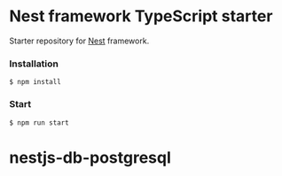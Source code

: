 # Nest framework TypeScript starter

Starter repository for [Nest](https://github.com/kamilmysliwiec/nest) framework.

### Installation

```
$ npm install
```

### Start

```
$ npm run start
```
# nestjs-db-postgresql
